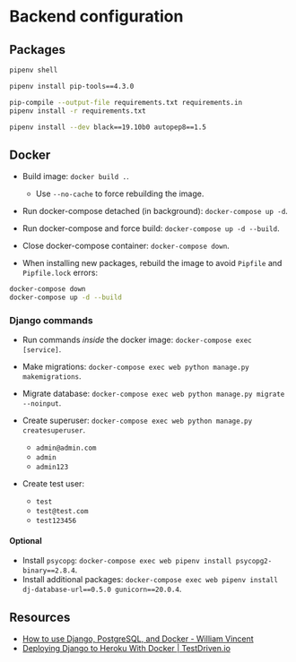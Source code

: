 # Backend configuration

## Packages

```bash
pipenv shell

pipenv install pip-tools==4.3.0

pip-compile --output-file requirements.txt requirements.in
pipenv install -r requirements.txt

pipenv install --dev black==19.10b0 autopep8==1.5
```

## Docker

* Build image: `docker build .`.
  * Use `--no-cache` to force rebuilding the image.
* Run docker-compose detached (in background): `docker-compose up -d`.
* Run docker-compose and force build: `docker-compose up -d --build`.
* Close docker-compose container: `docker-compose down`.

* When installing new packages, rebuild the image to avoid `Pipfile` and `Pipfile.lock` errors:

```bash
docker-compose down
docker-compose up -d --build
```

### Django commands

* Run commands *inside* the docker image: `docker-compose exec [service]`.

* Make migrations: `docker-compose exec web python manage.py makemigrations`.
* Migrate database: `docker-compose exec web python manage.py migrate --noinput`.
* Create superuser: `docker-compose exec web python manage.py createsuperuser`.
  * `admin@admin.com`
  * `admin`
  * `admin123`
* Create test user:
  * `test`
  * `test@test.com`
  * `test123456`

#### Optional

* Install `psycopg`: `docker-compose exec web pipenv install psycopg2-binary==2.8.4`.
* Install additional packages: `docker-compose exec web pipenv install dj-database-url==0.5.0 gunicorn==20.0.4`.

## Resources

* [How to use Django, PostgreSQL, and Docker - William Vincent](https://wsvincent.com/django-docker-postgresql/)
* [Deploying Django to Heroku With Docker | TestDriven.io](https://testdriven.io/blog/deploying-django-to-heroku-with-docker/)
